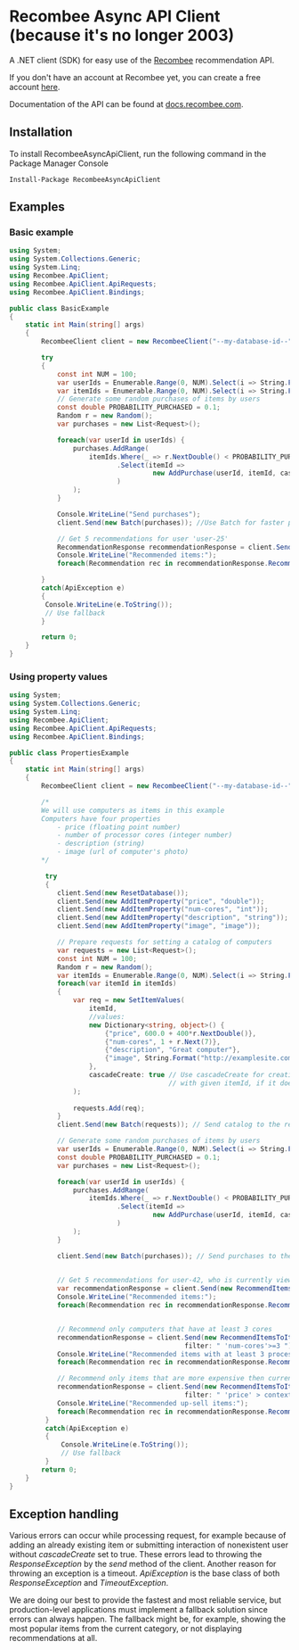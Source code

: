 # Recombee Async API Client (because it's no longer 2003)

A .NET client (SDK) for easy use of the [Recombee](https://www.recombee.com/) recommendation API.

If you don't have an account at Recombee yet, you can create a free account [here](https://www.recombee.com/).

Documentation of the API can be found at [docs.recombee.com](https://docs.recombee.com/).

## Installation

To install RecombeeAsyncApiClient, run the following command in the Package Manager Console
```
Install-Package RecombeeAsyncApiClient
```

## Examples

### Basic example

```cs
using System;
using System.Collections.Generic;
using System.Linq;
using Recombee.ApiClient;
using Recombee.ApiClient.ApiRequests;
using Recombee.ApiClient.Bindings;

public class BasicExample
{
    static int Main(string[] args)
    {
        RecombeeClient client = new RecombeeClient("--my-database-id--", "--my-secret-token--");

        try
        {
            const int NUM = 100;
            var userIds = Enumerable.Range(0, NUM).Select(i => String.Format("user-{0}", i));
            var itemIds = Enumerable.Range(0, NUM).Select(i => String.Format("item-{0}", i));
            // Generate some random purchases of items by users
            const double PROBABILITY_PURCHASED = 0.1;
            Random r = new Random();
            var purchases = new List<Request>();

            foreach(var userId in userIds) {
                purchases.AddRange(
                    itemIds.Where(_ => r.NextDouble() < PROBABILITY_PURCHASED)
                           .Select(itemId =>
                                    new AddPurchase(userId, itemId, cascadeCreate: true) // Use cascadeCreate parameter to create
                           )                                                             // the yet non-existing users and items
                );
            }

            Console.WriteLine("Send purchases");
            client.Send(new Batch(purchases)); //Use Batch for faster processing of larger data

            // Get 5 recommendations for user 'user-25'
            RecommendationResponse recommendationResponse = client.Send(new RecommendItemsToUser("user-25", 5));
            Console.WriteLine("Recommended items:");
            foreach(Recommendation rec in recommendationResponse.Recomms) Console.WriteLine(rec.Id);

        }
        catch(ApiException e)
        {
         Console.WriteLine(e.ToString());
         // Use fallback
        }

        return 0;
    }
}

```

### Using property values

```cs
using System;
using System.Collections.Generic;
using System.Linq;
using Recombee.ApiClient;
using Recombee.ApiClient.ApiRequests;
using Recombee.ApiClient.Bindings;

public class PropertiesExample
{
    static int Main(string[] args)
    {
        RecombeeClient client = new RecombeeClient("--my-database-id--", "--my-secret-token--");

        /*
        We will use computers as items in this example
        Computers have four properties
            - price (floating point number)
            - number of processor cores (integer number)
            - description (string)
            - image (url of computer's photo)
        */

         try
         {
            client.Send(new ResetDatabase());
            client.Send(new AddItemProperty("price", "double"));
            client.Send(new AddItemProperty("num-cores", "int"));
            client.Send(new AddItemProperty("description", "string"));
            client.Send(new AddItemProperty("image", "image"));

            // Prepare requests for setting a catalog of computers
            var requests = new List<Request>();
            const int NUM = 100;
            Random r = new Random();
            var itemIds = Enumerable.Range(0, NUM).Select(i => String.Format("computer-{0}", i));
            foreach(var itemId in itemIds)
            {
                var req = new SetItemValues(
                    itemId,
                    //values:
                    new Dictionary<string, object>() {
                        {"price", 600.0 + 400*r.NextDouble()},
                        {"num-cores", 1 + r.Next(7)},
                        {"description", "Great computer"},
                        {"image", String.Format("http://examplesite.com/products/{0}.jpg", itemId)}
                    },
                    cascadeCreate: true // Use cascadeCreate for creating item
                                        // with given itemId, if it doesn't exist
                );  
                                           
                requests.Add(req);
            }
            client.Send(new Batch(requests)); // Send catalog to the recommender system

            // Generate some random purchases of items by users
            var userIds = Enumerable.Range(0, NUM).Select(i => String.Format("user-{0}", i));
            const double PROBABILITY_PURCHASED = 0.1;
            var purchases = new List<Request>();

            foreach(var userId in userIds) {
                purchases.AddRange(
                    itemIds.Where(_ => r.NextDouble() < PROBABILITY_PURCHASED)
                           .Select(itemId => 
                                    new AddPurchase(userId, itemId, cascadeCreate: true) // Use cascadeCreate parameter to create
                           )                                                             // the yet non-existing users and items                                                               
                );
            }

            client.Send(new Batch(purchases)); // Send purchases to the recommender system
        

            // Get 5 recommendations for user-42, who is currently viewing computer-6
            var recommendationResponse = client.Send(new RecommendItemsToItem("computer-6", "user-42", 5));
            Console.WriteLine("Recommended items:");
            foreach(Recommendation rec in recommendationResponse.Recomms) Console.WriteLine(rec.Id);


            // Recommend only computers that have at least 3 cores
            recommendationResponse = client.Send(new RecommendItemsToItem("computer-6", "user-42", 5,
                                            filter: " 'num-cores'>=3 "));
            Console.WriteLine("Recommended items with at least 3 processor cores:");
            foreach(Recommendation rec in recommendationResponse.Recomms) Console.WriteLine(rec.Id);

            // Recommend only items that are more expensive then currently viewed item (up-sell)
            recommendationResponse = client.Send(new RecommendItemsToItem("computer-6", "user-42", 5,
                                            filter: " 'price' > context_item[\"price\"] "));
            Console.WriteLine("Recommended up-sell items:");
            foreach(Recommendation rec in recommendationResponse.Recomms) Console.WriteLine(rec.Id);
         }
         catch(ApiException e)
         {
             Console.WriteLine(e.ToString());
             // Use fallback
         }
        return 0;
    }
}
```

## Exception handling

Various errors can occur while processing request, for example because of adding an already existing item or submitting interaction of nonexistent user without *cascadeCreate* set to true. These errors lead to throwing the *ResponseException* by the *send* method of the client. Another reason for throwing an exception is a timeout. *ApiException* is the base class of both *ResponseException* and *TimeoutException*.

We are doing our best to provide the fastest and most reliable service, but production-level applications must implement a fallback solution since errors can always happen. The fallback might be, for example, showing the most popular items from the current category, or not displaying recommendations at all.

